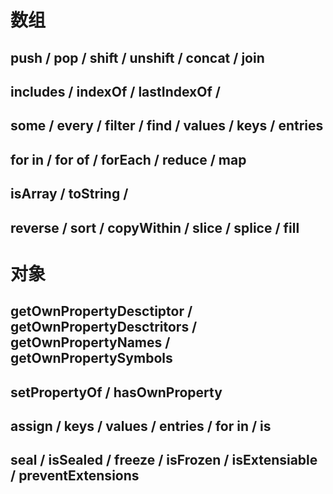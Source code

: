 # 数组
## push / pop / shift / unshift / concat / join
## includes / indexOf / lastIndexOf /   
## some / every / filter / find / values / keys / entries
## for in / for of / forEach / reduce / map
## isArray / toString / 
## reverse / sort / copyWithin / slice / splice / fill



# 对象
## getOwnPropertyDesctiptor / getOwnPropertyDesctritors / getOwnPropertyNames / getOwnPropertySymbols
## setPropertyOf  /  hasOwnProperty
## assign / keys / values / entries / for in / is
## seal / isSealed / freeze / isFrozen / isExtensiable / preventExtensions
